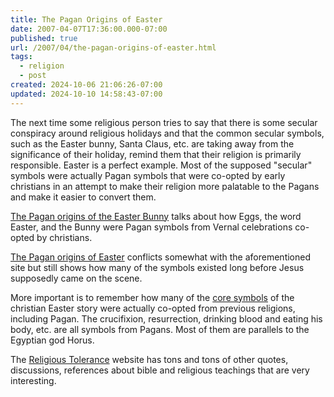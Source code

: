 ```yaml
---
title: The Pagan Origins of Easter
date: 2007-04-07T17:36:00.000-07:00
published: true
url: /2007/04/the-pagan-origins-of-easter.html
tags:
  - religion
  - post
created: 2024-10-06 21:06:26-07:00
updated: 2024-10-10 14:58:43-07:00
---
```


The next time some religious person tries to say that there is some secular conspiracy around religious holidays and that the common secular symbols, such as the Easter bunny, Santa Claus, etc. are taking away from the significance of their holiday, remind them that their religion is primarily responsible. Easter is a perfect example. Most of the supposed "secular" symbols were actually Pagan symbols that were co-opted by early christians in an attempt to make their religion more palatable to the Pagans and make it easier to convert them.  
  
[The Pagan origins of the Easter Bunny](http://altreligion.about.com/cs/alchemy/a/mpreviss.htm) talks about how Eggs, the word Easter, and the Bunny were Pagan symbols from Vernal celebrations co-opted by christians.  
  
[The Pagan origins of Easter](http://www.religioustolerance.org/easter1.htm) conflicts somewhat with the aforementioned site but still shows how many of the symbols existed long before Jesus supposedly came on the scene.  
  
More important is to remember how many of the [core symbols](http://www.religioustolerance.org/chr_jcpa5.htm) of the christian Easter story were actually co-opted from previous religions, including Pagan. The crucifixion, resurrection, drinking blood and eating his body, etc. are all symbols from Pagans. Most of them are parallels to the Egyptian god Horus.  
  
The [Religious Tolerance](http://religioustolerance.org) website has tons and tons of other quotes, discussions, references about bible and religious teachings that are very interesting.